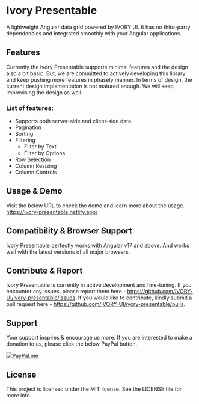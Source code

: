 # Ivory Presentable
A lightweight Angular data grid powered by IVORY UI. It has no third-party dependencies and integrated smoothly with your Angular applications.

## Features
Currently the Ivory Presentable supports minimal features and the design also a bit basic. But, we are committed to actively developing this library and 
keep pushing more features in phasely manner. In terms of design, the current design implementation is not matured enough. We will keep improvising the 
design as well. 

### List of features:
- Supports both server-side and client-side data
- Pagination
- Sorting
- Filtering
  - Filter by Text
  - Filter by Options
- Row Selection
- Column Resizing
- Column Controls

## Usage & Demo
Visit the below URL to check the demo and learn more about the usage.
https://ivory-presentable.netlify.app/

## Compatibility & Browser Support
Ivory Presentable perfectly works with Angular v17 and above. And works well with the latest versions of all major browsers.

## Contribute & Report
Ivory Presentable is currently in active development and fine-tuning. If you encounter any issues, please report them here - https://github.com/IVORY-UI/ivory-presentable/issues. If you would like to contribute, kindly submit a pull request here - https://github.com/IVORY-UI/ivory-presentable/pulls. 

## Support

Your support inspires & encourage us more. If you are interested to make a donation to us, please click the below PayPal button.

[![PayPal.me](https://img.shields.io/badge/paypal-donate-119fde.svg)](https://www.paypal.me/LakshmikanthV)

## License
This project is licensed under the MIT license. See the LICENSE file for more info.
